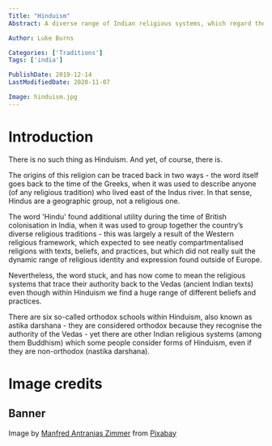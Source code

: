 ```yaml
---
Title: "Hinduism"
Abstract: A diverse range of Indian religious systems, which regard the Vedas as authoritative scripture.

Author: Luke Burns

Categories: ['Traditions']
Tags: ['india']

PublishDate: 2019-12-14
LastModifiedDate: 2020-11-07

Image: hinduism.jpg
---
```

# Introduction
There is no such thing as Hinduism. And yet, of course, there is. 

The origins of this religion can be traced back in two ways - the word itself goes back to the time of the Greeks, when it was used to describe anyone (of any religious tradition) who lived east of the Indus river. In that sense, Hindus are a geographic group, not a religious one. 

The word 'Hindu' found additional utility during the time of British colonisation in India, when it was used to group together the country’s diverse religious traditions - this was largely a result of the Western religious framework, which expected to see neatly compartmentalised religions with texts, beliefs, and practices, but which did not really suit the dynamic range of religious identity and expression found outside of Europe.

Nevertheless, the word stuck, and has now come to mean the religious systems that trace their authority back to the Vedas (ancient Indian texts) even though within Hinduism we find a huge range of different beliefs and practices.

There are six so-called orthodox schools within Hinduism, also known as astika darshana - they are considered orthodox because they recognise the authority of the Vedas - yet there are other Indian religious systems (among them Buddhism) which some people consider forms of Hinduism, even if they are non-orthodox (nastika darshana).

# Image credits
## Banner
Image by <a href="https://pixabay.com/users/antranias-50356/?utm_source=link-attribution&amp;utm_medium=referral&amp;utm_campaign=image&amp;utm_content=234299">Manfred Antranias Zimmer</a> from <a href="https://pixabay.com/?utm_source=link-attribution&amp;utm_medium=referral&amp;utm_campaign=image&amp;utm_content=234299">Pixabay</a>